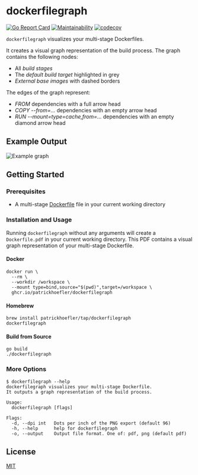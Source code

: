 # dockerfilegraph

[![Go Report Card](https://goreportcard.com/badge/github.com/patrickhoefler/dockerfilegraph)](https://goreportcard.com/report/github.com/patrickhoefler/dockerfilegraph)
[![Maintainability](https://api.codeclimate.com/v1/badges/472d7a3637297d07773d/maintainability)](https://codeclimate.com/github/patrickhoefler/dockerfilegraph/maintainability)
[![codecov](https://codecov.io/gh/patrickhoefler/dockerfilegraph/branch/main/graph/badge.svg?token=LClH2hEmPv)](https://codecov.io/gh/patrickhoefler/dockerfilegraph)

`dockerfilegraph` visualizes your multi-stage Dockerfiles.

It creates a visual graph representation of the build process. The graph contains the following nodes:

- All _build stages_
- The _default build target_ highlighted in grey
- _External base images_ with dashed borders

The edges of the graph represent:

- _FROM_ dependencies with a full arrow head
- _COPY --from=..._ dependencies with an empty arrow head
- _RUN --mount=type=cache,from=..._ dependencies with an empty diamond arrow head

## Example Output

![Example graph](https://user-images.githubusercontent.com/547220/120117354-2037a800-c18d-11eb-8750-ce954c5529df.png)

## Getting Started

### Prerequisites

- A multi-stage [Dockerfile](https://docs.docker.com/engine/reference/builder/) file in your current working directory

### Installation and Usage

Running `dockerfilegraph` without any arguments will create a `Dockerfile.pdf` in your current working directory. This PDF contains a visual graph representation of your multi-stage Dockerfile.

#### Docker

```text
docker run \
  --rm \
  --workdir /workspace \
  --mount type=bind,source="$(pwd)",target=/workspace \
  ghcr.io/patrickhoefler/dockerfilegraph
```

#### Homebrew

```text
brew install patrickhoefler/tap/dockerfilegraph
dockerfilegraph
```

#### Build from Source

```text
go build
./dockerfilegraph
```

### More Options

```text
$ dockerfilegraph --help
dockerfilegraph visualizes your multi-stage Dockerfile.
It outputs a graph representation of the build process.

Usage:
  dockerfilegraph [flags]

Flags:
  -d, --dpi int   Dots per inch of the PNG export (default 96)
  -h, --help      help for dockerfilegraph
  -o, --output    Output file format. One of: pdf, png (default pdf)
```

## License

[MIT](https://github.com/patrickhoefler/dockerfilegraph/blob/main/LICENSE)
